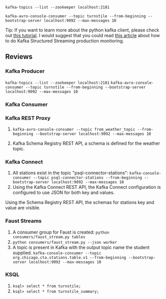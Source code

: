 `kafka-topics --list --zookeeper localhost:2181`


`kafka-avro-console-consumer --topic turnstile --from-beginning --bootstrap-server localhost:9092 --max-messages 10`



Tip: If you want to learn more about the python kafka client, please check out [this tutorial](https://www.confluent.io/blog/introduction-to-apache-kafka-for-python-programmers/?utm_medium=sem&utm_source=google&utm_campaign=ch.sem_br.nonbrand_tp.prs_tgt.kafka_mt.mbm_rgn.apac_lng.eng_dv.all&utm_term=%2Bkafka%20%2Bpython&creative=&device=c&placement=&gclid=Cj0KCQjwhIP6BRCMARIsALu9Lfnf2sDVe8Fn3QlqM4qNnzSfjvElioX3NQ6rDQP1gz7j_Iu14MpcJPsaAuzJEALw_wcB). I would suggest that you could read [this article](https://databricks.com/blog/2017/05/18/taking-apache-sparks-structured-structured-streaming-to-production.html) about how to do Kafka Structured Streaming production monitoring.


## Reviews ##

### Kafka Producer ###

`kafka-topics --list --zookeeper localhost:2181`
`kafka-avro-console-consumer --topic turnstile --from-beginning --bootstrap-server localhost:9092 --max-messages 10`

### Kafka Consumer ###

### Kafka REST Proxy ###
1. `kafka-avro-console-consumer --topic from_weather_topic --from-beginning --bootstrap-server localhost:9092 --max-messages 10`

2. Kafka Schema Registry REST API, a schema is defined for the weather topic. 

### Kafka Connect ###

1. All stations exist in the topic "psql-connector-stations": `kafka-console-consumer --topic psql-connector-stations --from-beginning --bootstrap-server localhost:9092 --max-messages 10`
2.  Using the Kafka Connect REST API, the Kafka Connect configuration is configured to use JSON for both key and values.

Using the Schema Registry REST API, the schemas for stations key and value are visible.

### Faust Streams ###

1. A consumer group for Faust is created: `python consumers/faust_stream.py tables`
2. `python consumers/faust_stream.py --json worker`
3. A topic is present in Kafka with the output topic name the student supplied. `kafka-console-consumer --topic org.chicago.cta.stations.table.v1 --from-beginning --bootstrap-server localhost:9092 --max-messages 10`

### KSQL ###
1. `ksql> select * from turnstile;`
2. `ksql> select * from turnstile_summary;`

